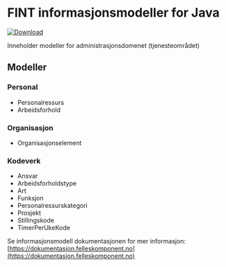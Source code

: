 # FINT informasjonsmodeller for Java

[ ![Download](https://api.bintray.com/packages/fint/maven/fint-administrasjon-model-java/images/download.svg) ](https://bintray.com/fint/maven/fint-administrasjon-model-java/_latestVersion)

Inneholder modeller for administrasjonsdomenet (tjenesteområdet)

## Modeller
### Personal
* Personalressurs
* Arbeidsforhold
### Organisasjon
* Organisasjonselement
### Kodeverk
* Ansvar
* Arbeidsforholdstype
* Art
* Funksjon
* Personalressurskategori
* Prosjekt
* Stillingskode
* TimerPerUkeKode

Se informasjonsmodell dokumentasjonen for mer informasjon: [https://dokumentasjon.felleskomponent.no](https://dokumentasjon.felleskomponent.no)
